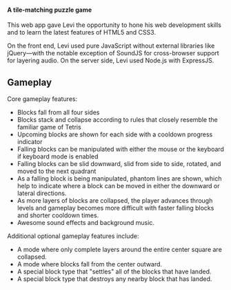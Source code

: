 #### A tile-matching puzzle game

This web app gave Levi the opportunity to hone his web development skills and to learn the latest features of
HTML5 and CSS3.

On the front end, Levi used pure JavaScript without external libraries like jQuery&mdash;with the notable exception of
SoundJS for cross-browser support for layering audio. On the server side, Levi used Node.js with ExpressJS.

## Gameplay

Core gameplay features:

- Blocks fall from all four sides
- Blocks stack and collapse according to rules that closely resemble the familiar game of Tetris
- Upcoming blocks are shown for each side with a cooldown progress indicator
- Falling blocks can be manipulated with either the mouse or the keyboard if keyboard mode is enabled
- Falling blocks can be slid downward, slid from side to side, rotated, and moved to the next quadrant
- As a falling block is being manipulated, phantom lines are shown, which help to indicate where a block can be moved
  in either the downward or lateral directions.
- As more layers of blocks are collapsed, the player advances through levels and gameplay becomes more difficult
  with faster falling blocks and shorter cooldown times.
- Awesome sound effects and background music.

Additional optional gameplay features include:

- A mode where only complete layers around the entire center square are collapsed.
- A mode where blocks fall from the center outward.
- A special block type that "settles" all of the blocks that have landed.
- A special block type that destroys any nearby block that has landed.


[main-url]: http://levi.codes/squared-away